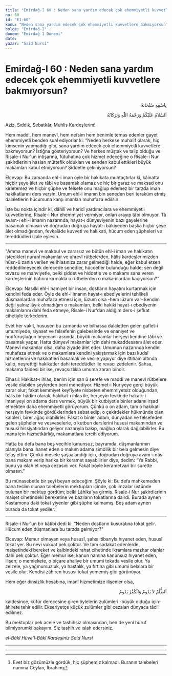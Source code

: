 ```yaml
---
title: "Emirdağ-I 60 : Neden sana yardım edecek çok ehemmiyetli kuvvetlere bakmıyorsun?"
no: 60
id: "E1-60"
konu: "Neden sana yardım edecek çok ehemmiyetli kuvvetlere bakmıyorsun?"
bolge: "Emirdağ-I"
donem: "Emirdağ 1 Dönemi"
date: 
yazar: "Said Nursî"
---
```


# Emirdağ-I 60 : Neden sana yardım edecek çok ehemmiyetli kuvvetlere bakmıyorsun?

<p class="arabic" dir="rtl" title="Meal: “Her türlü noksan sıfatlardan yüce olan Allah’ın adıyla.”">بِاسْمِهِ سُبْحَانَهُ</p>

<p class="arabic" dir="rtl" title="Meal: “Allah’ın selâmı, rahmeti ve bereketleri, üzerinize olsun.”">اَلسَّلاَمُ عَلَيْكُمْ وَرَحْمَةُ اللّٰهِ وَبَرَكَاتُهُ</p>

Aziz, Sıddık, Sebatkâr, Muhlis Kardeşlerim!

Hem maddi, hem manevî, hem nefsim hem benimle temas edenler gayet ehemmiyetli benden sual ediyorlar ki: “Neden herkese muhalif olarak, hiç kimsenin yapmadığı gibi, sana yardım edecek çok ehemmiyetli kuvvetlere bakmıyorsun? İstiğna gösteriyorsun? Ve herkes müştak ve talip olduğu ve Risale-i Nur'un intişarına, fütuhatına çok hizmet edeceğine o Risale-i Nur şakirdlerinin hasları müttefik oldukları ve senden kabul ettikleri büyük makamları kabul etmiyorsun? Şiddetle çekiniyorsun?

Elcevap: Bu zamanda ehl-i iman öyle bir hakikata muhtaçtırlar ki, kâinatta hiçbir şeye âlet ve tâbi ve basamak olamaz ve hiç bir garaz ve maksad onu kirletemez ve hiçbir şüphe ve felsefe onu mağlup edemez bir tarzda iman hakikatlarını ders versin. Umum ehl-i imanın bin seneden beri teraküm etmiş dalaletlerin hücumuna karşı imanları muhafaza edilsin.

İşte bu nokta içindir ki, dâhilî ve haricî yardımcılara ve ehemmiyetli kuvvetlerine, Risale-i Nur ehemmiyet vermiyor, onları arayıp tâbi olmuyor. Tâ avam-ı ehl-i imanın nazarında, hayat-ı dünyeviyenin bazı gayelerine basamak olmasın ve doğrudan doğruya hayat-ı bâkiyeden başka hiçbir şeye âlet olmadığından, fevkalâde kuvveti ve hakikati, hücum eden şüpheleri ve tereddüdleri izale eylesin.

***

"Amma manevi ve makbul ve zararsız ve bütün ehl-i iman ve hakikatın istedikleri nuranî makamlar ve uhrevî rütbelerden, hâlis kardeşlerimizden hüsn-ü zanla verilen ve ihlasınıza zarar gelmediği halde, eğer kabul etsen reddedilmeyecek derecede senedler, hüccetler bulunduğu halde; sen değil tevazu ve mahviyetle, belki şiddet ve hiddetle ve o makamı sana veren kardeşlerinin hatırını kırmakla o rütbelerden o makamlardan kaçıyorsun?"

Elcevap: Nasılki ehl-i hamiyet bir insan, dostların hayatını kurtarmak için kendini feda eder. Öyle de ehl-i imanın hayat-ı ebediyelerini tehlikeli düşmanlardan muhafaza etmesi için, lüzum olsa -hem lüzum var- kendim değil yalnız lâyık olmadığım o makamları, belki hakiki hayat-ı ebediyenin makamlarını dahi feda etmeye, Risale-i Nur'dan aldığım ders-i şefkat cihetiyle terkederim.

Evet her vakit, hususen bu zamanda ve bilhassa dalaletten gelen gaflet-i umumiyede, siyaset ve felsefenin galebesinde ve enaniyet ve hodfüruşluğun heyecanlı asrında, büyük makamlar herşeyi kendine tâbi ve basamak yapar. Hatta dünyevî makamlar için dahi mukaddesatını âlet eder. Manevî makamlar olsa, daha ziyade âlet eder. Umumun nazarında kendini muhafaza etmek ve o makamlara kendini yakıştırmak için bazı kudsî hizmetlerini ve hakikatleri basamak ve vesile yapıyor diye ittiham altında kalıp, neşrettiği hakikatler dahi tereddüdler ile revacı zedelenir. Şahsa, makama faidesi bir ise, revaçsızlıkla umuma zararı bindir.

Elhasıl: Hakikat-ı ihlas, benim için şan ü şerefe ve maddi ve manevi rütbelere vesile olabilen şeylerden beni menediyor. Hizmet-i Nuriyeye gerçi büyük zarar olur; fakat kemmiyet keyfiyete nisbeten ehemmiyetsiz olduğundan, hâlis bir hâdim olarak, hakikat-ı ihlas ile, herşeyin fevkinde hakaik-i imaniyeyi on adama ders vermek, büyük bir kutbiyetle binler adamı irşad etmekten daha ehemmiyetli görüyorum. Çünkü o on adam, tam o hakikati herşeyin fevkinde gördüklerinden sebat edip, o çekirdekler hükmünde olan kalbleri, birer ağaç olabilirler. Fakat o binler adam, dünyadan ve felsefeden gelen şüpheler ve vesveselerle, o kutbun derslerini hususi makamından ve hususi hissiyatından geliyor nazarıyla bakıp, mağlup olarak dağılabilirler. Bu mana için hizmetkârlığı, makamatlara tercih ediyorum.

Hatta bu defa bana beş vecihle kanunsuz, bayramda, düşmanlarımın planıyla bana ihanet eden o malum adama şimdilik bir bela gelmesin diye telaş ettim. Çünkü mesele şaşaalandığı için, doğrudan doğruya avam-ı nâs bana makam verip harika bir keramet sayabilirler diye, dedim: “Ya Rabbi, bunu ya ıslah et veya cezasını ver. Fakat böyle kerametvari bir surette olmasın.”

Bu münasebetle bir şeyi beyan edeceğim. Şöyle ki: Bu defa mahkemeden bana teslim olunan talebelerin mektupları içinde, çok imzalar üstünde bulunan bir mektup gördüm; belki Lâhika'ya girmiş. Risale-i Nur şakirdlerinin maişet cihetindeki bereketine ve bazıların tokatlarına dairdi. Burada aynen Kastamonu'daki tokat yiyenler gibi şüphe kalmamış. Beş adam aynen burada da tokat yediler.[^1]

***

Risale-i Nur'un bir kâtibi dedi ki: “Neden dostların kusuratına tokat gelir. Hücum eden düşmanlara bu tarzda gelmiyor?"

Elcevap: Memur olmayan veya hususî, şahsı itibarıyla hıyanet eden, hususî tokat yer. Bu nevi vukuat pek çoktur. Ve tam sadakat edenlerde, maişetindeki bereket ve kalbindeki rahat cihetinde ikramlara mazhar olanlar dahi pek çoktur. Eğer memur ise, kanun namına kanunsuz hıyanet eden, ilişen; o memlekete, o biçare ahaliye bir umumi tokada vesile olur. Ya zelzele, ya yağmursuzluk, ya hastalık, ya fırtına gibi umumi belalara bir vesile olur. Kendisi zâhiren hususi tokat yememiş gibi görünüyor.

Hem eğer dinsizlik hesabına, imanî hizmetimize ilişenler olsa,

<p class="arabic" dir="rtl" title="Meal: “Zulüm devam etmez, fakat küfür devam eder.”">اَلظُّلْمُ لاَ يَدُومُ وَالْكُفْرُ يَدُومُ</p>

kaidesince, küfür derecesine giren öylelerin zulümleri -büyük olduğu için- âhirete tehir edilir. Ekseriyetçe küçük zulümler gibi cezaları dünyaca tâcil edilmez.

Bu mektuplar pek acele ve tashihsiz olmasından, ben de yeni huruf bilmiyorumki bakayım. Siz tashih ve ıslah edersiniz.

*el-Bâkî Hüve’l-Bâkî*
*Kardeşiniz*
*Said Nursî*

***

***
[^1]: Evet biz gözümüzle gördük, hiç şüphemiz kalmadı. Buranın talebeleri namına Ceylan, İbrahim
